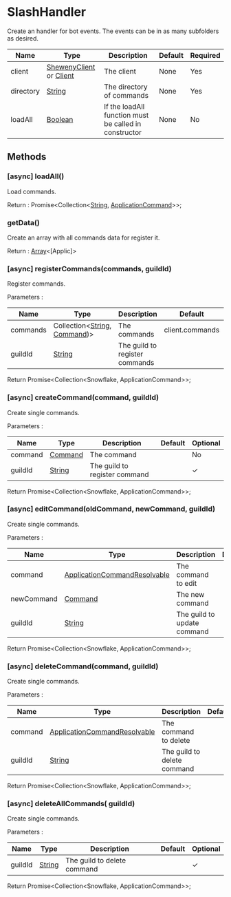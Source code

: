 # SlashHandler

Create an handler for bot events. The events can be in as many subfolders as desired.

| Name      | Type                                                                                                    | Description                                           | Default | Required |
| --------- | ------------------------------------------------------------------------------------------------------- | ----------------------------------------------------- | ------- | -------- |
| client    | [ShewenyClient](./ShewenyClient.md) or [Client](https://discord.js.org/#/docs/main/stable/class/Client) | The client                                            | None    | Yes      |
| directory | [String](https://developer.mozilla.org/en-US/docs/Web/JavaScript/Reference/Global_Objects/String)       | The directory of commands                             | None    | Yes      |
| loadAll   | [Boolean](https://developer.mozilla.org/en-US/docs/Web/JavaScript/Reference/Global_Objects/Boolean)     | If the loadAll function must be called in constructor | None    | No       |

## Methods

### [async] loadAll()

Load commands.

Return : Promise<Collection<[String](https://developer.mozilla.org/en-US/docs/Web/JavaScript/Reference/Global_Objects/String), [ApplicationCommand](../structures/ApplicationCommand.md)>>;

### getData()

Create an array with all commands data for register it.

Return : [Array](https://developer.mozilla.org/en-US/docs/Web/JavaScript/Reference/Global_Objects/Array)<[Applic]>

### [async] registerCommands(commands, guildId)

Register commands.

Parameters :

| Name     | Type                                                                                                                                                 | Description                    | Default         | Optional |
| -------- | ---------------------------------------------------------------------------------------------------------------------------------------------------- | ------------------------------ | --------------- | -------- |
| commands | Collection\<[String](https://developer.mozilla.org/en-US/docs/Web/JavaScript/Reference/Global_Objects/String), [Command](../structures/Command.md))> | The commands                   | client.commands | ✓        |
| guildId  | [String](https://developer.mozilla.org/en-US/docs/Web/JavaScript/Reference/Global_Objects/String)                                                    | The guild to register commands |                 | ✓        |

Return Promise<Collection<Snowflake, ApplicationCommand>>;

### [async] createCommand(command, guildId)

Create single commands.

Parameters :

| Name    | Type                                                                                              | Description                   | Default | Optional |
| ------- | ------------------------------------------------------------------------------------------------- | ----------------------------- | ------- | -------- |
| command | [Command](../structures/Command.md)                                                               | The command                   |         | No       |
| guildId | [String](https://developer.mozilla.org/en-US/docs/Web/JavaScript/Reference/Global_Objects/String) | The guild to register command |         | ✓        |

Return Promise<Collection<Snowflake, ApplicationCommand>>;

### [async] editCommand(oldCommand, newCommand, guildId)

Create single commands.

Parameters :

| Name       | Type                                                                                                           | Description                 | Default | Optional |
| ---------- | -------------------------------------------------------------------------------------------------------------- | --------------------------- | ------- | -------- |
| command    | [ApplicationCommandResolvable](https://discord.js.org/#/docs/main/stable/typedef/ApplicationCommandResolvable) | The command to edit         |         | no       |
| newCommand | [Command](../structures/Command.md)                                                                            | The new command             |         | No       |
| guildId    | [String](https://developer.mozilla.org/en-US/docs/Web/JavaScript/Reference/Global_Objects/String)              | The guild to update command |         | ✓        |

Return Promise<Collection<Snowflake, ApplicationCommand>>;

### [async] deleteCommand(command, guildId)

Create single commands.

Parameters :

| Name    | Type                                                                                                           | Description                 | Default | Optional |
| ------- | -------------------------------------------------------------------------------------------------------------- | --------------------------- | ------- | -------- |
| command | [ApplicationCommandResolvable](https://discord.js.org/#/docs/main/stable/typedef/ApplicationCommandResolvable) | The command to delete       |         | no       |
| guildId | [String](https://developer.mozilla.org/en-US/docs/Web/JavaScript/Reference/Global_Objects/String)              | The guild to delete command |         | ✓        |

Return Promise<Collection<Snowflake, ApplicationCommand>>;

### [async] deleteAllCommands( guildId)

Create single commands.

Parameters :

| Name    | Type                                                                                              | Description                 | Default | Optional |
| ------- | ------------------------------------------------------------------------------------------------- | --------------------------- | ------- | -------- |
| guildId | [String](https://developer.mozilla.org/en-US/docs/Web/JavaScript/Reference/Global_Objects/String) | The guild to delete command |         | ✓        |

Return Promise<Collection<Snowflake, ApplicationCommand>>;
